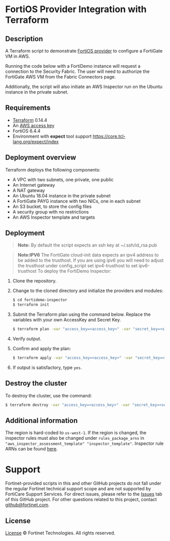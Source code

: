 # FortiOS Provider Integration with Terraform
## Description
  A Terraform script to demonstrate [FortiOS provider](https://registry.terraform.io/providers/fortinetdev/fortios/latest/docs) to configure a FortiGate VM in AWS.

  Running the code below with a FortiDemo instance will request a connection to the Security Fabric. The user will need to authorize the FortiGate AWS VM from the Fabric Connectors page.

  Additionally, the script will also initiate an AWS Inspector run on the Ubuntu instance in the private subnet.

## Requirements
* [Terraform](https://learn.hashicorp.com/terraform/getting-started/install.html) 0.14.4
* An [AWS access key](https://docs.aws.amazon.com/IAM/latest/UserGuide/id_credentials_access-keys.html#Using_CreateAccessKey)
* FortiOS 6.4.4
* Environment with **expect** tool support https://core.tcl-lang.org/expect/index


## Deployment overview
Terraform deploys the following components:
   - A VPC with two subnets, one private, one public
   - An Internet gateway
   - A NAT gateway
   - An Ubuntu 18.04 instance in the private subnet
   - A FortiGate PAYG instance with two NICs, one in each subnet
   - An S3 bucket, to store the config files
   - A security group with no restrictions
   - An AWS Inspector template and targets

## Deployment
> **Note:** By default the script expects an ssh key at ~/.ssh/id_rsa.pub

> **Note:IPV6** The FortiGate cloud-init data expects an ipv4 address to be added to the trusthost. If you are using ipv6 you will need to adjust the trusthost under config_script set ipv4-trusthost to set ipv6-trusthost
To deploy the FortiDemo Inspector:

  1. Clone the repository.
  2. Change to the cloned directory and initialize the providers and modules:

     ```sh
     $ cd fortidemo-inspector
     $ terraform init
     ```

  3. Submit the Terraform plan using the command below. Replace the variables with your own AccessKey and Secret Key.

     ```sh
     $ terraform plan -var "access_key=<access_key>" -var "secret_key=<secret_key>" -var "fortidemo_ip=<ip_address>"
     ```

  4. Verify output.
  5. Confirm and apply the plan:

     ```sh
     $ terraform apply -var "access_key=<access_key>" -var "secret_key=<secret_key>" -var "fortidemo_ip=<ip_address>"
     ```

  6. If output is satisfactory, type `yes`.

## Destroy the cluster
To destroy the cluster, use the command:

```sh
$ terraform destroy -var "access_key=<access_key>" -var "secret_key=<secret_key>"
```

## Additional information
The region is hard-coded to `us-west-1`. If the region is changed, the inspector rules must also be changed under `rules_package_arns` in ` "aws_inspector_assessment_template" "inspector_template"`.
Inspector rule ARNs can be found [here](https://docs.aws.amazon.com/inspector/latest/userguide/inspector_rules-arns.html).

# Support
Fortinet-provided scripts in this and other GitHub projects do not fall under the regular Fortinet technical support scope and are not supported by FortiCare Support Services.
For direct issues, please refer to the [Issues](https://github.com/fortinet/demo-extensions/issues) tab of this GitHub project.
For other questions related to this project, contact [github@fortinet.com](mailto:github@fortinet.com).

## License
[License](https://github.com/fortinet/demo-extensions/blob/master/LICENSE) © Fortinet Technologies. All rights reserved.
